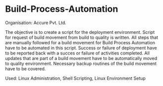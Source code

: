 # Build-Process-Automation

Organisation: Accure Pvt. Ltd.

The objective is to create a script for the deployment environment. Script for request of build movement from build to quality is written. All steps that are manually followed for a build movement for Build Process Automation have to be automated in this script. Success or failure of deployment have to be reported back with a succes or failure of activities completed. All updates that are part of a build movement have to be automatically moved to quality environment. Necessary backup routines of the build movement have to be covered. 

Used: Linux Administration, Shell Scripting, Linux Environment Setup

